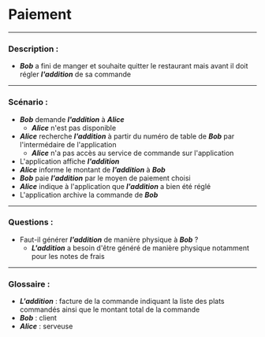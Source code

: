 # Paiement

---

### Description :

- ***Bob*** a fini de manger et souhaite quitter le restaurant mais avant il doit régler ***l'addition*** de sa commande

---

### Scénario :

- ***Bob*** demande ***l'addition*** à ***Alice***
  - ***Alice*** n'est pas disponible
- ***Alice*** recherche ***l'addition*** à partir du numéro de table de ***Bob*** par l'intermédaire de l'application
  - ***Alice*** n'a pas accès au service de commande sur l'application
- L'application affiche ***l'addition***
- ***Alice*** informe le montant de ***l'addition*** à ***Bob***
- ***Bob*** paie ***l'addition*** par le moyen de paiement choisi
- ***Alice*** indique à l'application que ***l'addition*** a bien été réglé
- L'application archive la commande de ***Bob***

---

### Questions :
- Faut-il générer ***l'addition*** de manière physique à ***Bob*** ?
  - ***L'addition*** a besoin d'être généré de manière physique notamment pour les notes de frais

---

### Glossaire :
- ***L'addition*** : facture de la commande indiquant la liste des plats commandés ainsi que le montant total de la commande
- ***Bob*** : client
- ***Alice*** : serveuse
